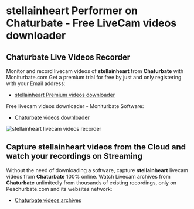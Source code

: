 # stellainheart Performer on Chaturbate - Free LiveCam videos downloader

## Chaturbate Live Videos Recorder

Monitor and record livecam videos of **stellainheart** from **Chaturbate** with Moniturbate.com
Get a premium trial for free by just and only registering with your Email address:
* [stellainheart Premium videos downloader](https://moniturbate.com/request-demo-licence-key.html)

Free livecam videos downloader - Moniturbate Software:
* [Chaturbate videos downloader](https://moniturbate.com/moniturbate-download-software.html)

![stellainheart livecam videos recorder](https://peachurnet.com/templates/moniturbate-software.png)


## Capture stellainheart videos from the Cloud and watch your recordings on Streaming

Without the need of downloading a software, capture **stellainheart** livecam videos from **Chaturbate** 100% online.
Watch Livecam archives from **Chaturbate** unlimitedly from thousands of existing recordings, only on Peachurbate.com and its websites network:
* [Chaturbate videos archives](https://peachurnet.com/)